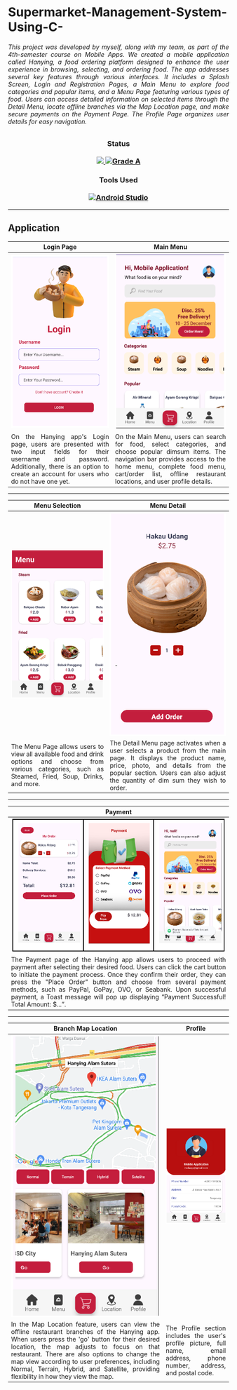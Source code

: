 # Supermarket-Management-System-Using-C-
<H6 align="justify">
This project was developed by myself, along with my team, as part of the 4th-semester course on Mobile Apps. We created a mobile application called Hanying, a food ordering platform designed to enhance the user experience in browsing, selecting, and ordering food. The app addresses several key features through various interfaces. It includes a Splash Screen, Login and Registration Pages, a Main Menu to explore food categories and popular items, and a Menu Page featuring various types of food. Users can access detailed information on selected items through the Detail Menu, locate offline branches via the Map Location page, and make secure payments on the Payment Page. The Profile Page organizes user details for easy navigation.
</H6>

<H3 align="center">
  Status<br><br>
  <a href=#>
    <img src="https://img.shields.io/badge/Mobile_Application-Closed-red">
  </a>
  <a href=#>
    <img src="https://img.shields.io/badge/Final_Grade-A-green.svg" alt="Grade A">
  </a>
</H3>

<H3 align="center">
  Tools Used<br><br>
  <a href=#>
    <img src="https://img.shields.io/badge/Made%20with-Android Studio-3DDC84?style=for-the-badge&logo=Android Studio" alt="Android Studio">
  </a>
</H3>

---

## Application

| Login Page | Main Menu |
|-------------|-------------|
| <div align="center"> ![Login Page](https://github.com/Nomimomu/Mobile-apps-Hanying/blob/master/Screenshot/1.%20Login%20Screen.png) </div> | <div align="center"> ![Main Menu](https://github.com/Nomimomu/Mobile-apps-Hanying/blob/master/Screenshot/2.%20Main%20Menu.png) </div> 
|<div align="justify"> On the Hanying app's Login page, users are presented with two input fields for their username and password. Additionally, there is an option to create an account for users who do not have one yet. </div>|<div align="justify"> On the Main Menu, users can search for food, select categories, and choose popular dimsum items. The navigation bar provides access to the home menu, complete food menu, cart/order list, offline restaurant locations, and user profile details. </div> |

---
| Menu Selection | Menu Detail |
|-------------|-------------|
| <div align="center"> ![Login Page](https://github.com/Nomimomu/Mobile-apps-Hanying/blob/master/Screenshot/3.%20Menu%20Selection.png) </div> | <div align="center"> ![Main Menu](https://github.com/Nomimomu/Mobile-apps-Hanying/blob/master/Screenshot/4.%20Menu%20Detail.png) </div> 
|<div align="justify"> The Menu Page allows users to view all available food and drink options and choose from various categories, such as Steamed, Fried, Soup, Drinks, and more. </div>|<div align="justify"> The Detail Menu page activates when a user selects a product from the main page. It displays the product name, price, photo, and details from the popular section. Users can also adjust the quantity of dim sum they wish to order. </div> |

---
| Payment |
|-------------|
| <div align="center"> ![Login Page](https://github.com/Nomimomu/Mobile-apps-Hanying/blob/master/Screenshot/6.%20Payment.png) </div> 
|<div align="justify"> The Payment page of the Hanying app allows users to proceed with payment after selecting their desired food. Users can click the cart button to initiate the payment process. Once they confirm their order, they can press the "Place Order" button and choose from several payment methods, such as PayPal, GoPay, OVO, or Seabank. Upon successful payment, a Toast message will pop up displaying “Payment Successful! Total Amount: $...”. </div>

---
| Branch Map Location | Profile |
|-------------|-------------|
| <div align="center"> ![Login Page](https://github.com/Nomimomu/Mobile-apps-Hanying/blob/master/Screenshot/5.%20Branch%20Map%20Location.png) </div> | <div align="center"> ![Main Menu](https://github.com/Nomimomu/Mobile-apps-Hanying/blob/master/Screenshot/7.%20Profile.png) </div> 
|<div align="justify"> In the Map Location feature, users can view the offline restaurant branches of the Hanying app. When users press the 'go' button for their desired location, the map adjusts to focus on that restaurant. There are also options to change the map view according to user preferences, including Normal, Terrain, Hybrid, and Satellite, providing flexibility in how they view the map. </div>|<div align="justify"> The Profile section includes the user's profile picture, full name, email address, phone number, address, and postal code. </div> |
